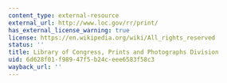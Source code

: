 ```yaml
---
content_type: external-resource
external_url: http://www.loc.gov/rr/print/
has_external_license_warning: true
license: https://en.wikipedia.org/wiki/All_rights_reserved
status: ''
title: Library of Congress, Prints and Photographs Division
uid: 6d628f01-f989-47f5-b24c-eee6583f58c3
wayback_url: ''
---
```

